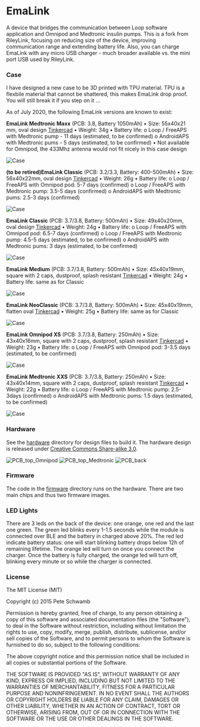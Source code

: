 # EmaLink

A device that bridges the communication between Loop software application and Omnipod and Medtronic insulin pumps. This is a fork from RileyLink, focusing on reducing size of the device, improving communication range and extending battery life. Also, you can charge EmaLink with any micro USB charger - much broader available vs. the mini port USB used by RileyLink.

### Case

I have designed a new case to be 3D printed with TPU material. TPU is a flexbile material that cannot be shattered, this makes EmaLink
drop proof. You will still break it if you step on it ...

As of July 2020, the following EmaLink versions are known to exist:

**EmaLink Medtronic Maxx** (PCB: 3.8, Battery 1050mAh)
•	Size: 55x40x21 mm, oval design [Tinkercad](https://www.tinkercad.com/things/aMPzEObGEE7)
•	Weight: 34g
•	Battery life: 
  o	 Loop / FreeAPS with Medtronic pump - 11 days (estimated, to be confirmed)
  o	 AndroidAPS with Medtronic pums - 5 days (estimated, to be confirmed)
•	Not available for Omnipod, the 433Mhz antenna would not fit nicely in this case design 

![Case](https://github.com/sks01/EmaLink/blob/master/pictures/Maxx.png)

**(to be retired)EmaLink Classic** (PCB: 3.2/3.3, Battery: 400-500mAh)
•	Size: 56x40x22mm, oval design [Tinkercad](https://www.tinkercad.com/things/86kA2tHxB7g)
•	Weight: 26g
•	Battery life: 
  o	 Loop / FreeAPS with Omnipod pod: 5-7 days (confirmed)
  o	 Loop / FreeAPS with Medtronic pump: 3.5-5 days (confirmed)
  o	 AndroidAPS with Medtronic pums: 2.5-3 days (confirmed)
  
 ![Case](https://github.com/sks01/EmaLink/blob/master/pictures/Classic_3_2.png)

**EmaLink Classic** (PCB: 3.7/3.8, Battery: 500mAh)
•	Size: 49x40x20mm, oval design [Tinkercad](https://www.tinkercad.com/things/7E4MjrtWril)
•	Weight: 24g
•	Battery life: 
  o	 Loop / FreeAPS with Omnipod pod: 6.5-7 days (confirmed)
  o	 Loop / FreeAPS with Medtronic pump: 4.5-5 days (estimated, to be confirmed)
  o	 AndroidAPS with Medtronic pums: 3 days (estimated, to be confirmed)
  
![Case](https://github.com/sks01/EmaLink/blob/master/pictures/Classic_3_7.png)

**EmaLink Medium** (PCB: 3.7/3.8, Battery: 500mAh)
•	Size: 45x40x19mm, square with 2 caps, dustproof, splash resistant [Tinkercad](https://www.tinkercad.com/things/9jWhSiQkAbo)
•	Weight: 24g
•	Battery life: same as for Classic

![Case](https://github.com/sks01/EmaLink/blob/master/pictures/Medium.png)

**EmaLink NeoClassic** (PCB: 3.7/3.8, Battery: 500mAh)
•	Size: 45x40x19mm, flatten oval [Tinkercad](https://www.tinkercad.com/things/3WlRqooTBQr)
•	Weight: 25g
•	Battery life: same as for Classic

![Case](https://github.com/sks01/EmaLink/blob/master/pictures/NeoClassic.png)

**EmaLink Omnipod XS** (PCB: 3.7/3.8, Battery: 250mAh) 
•	Size: 43x40x16mm, square with 2 caps, dustproof, splash resistant [Tinkercad](https://www.tinkercad.com/things/0KXGFfexw8S)
•	Weight: 23g
•	Battery life: 
  o	 Loop / FreeAPS with Omnipod pod: 3-3.5 days (estimated, to be confirmed)

![Case](https://github.com/sks01/EmaLink/blob/master/pictures/XS.png)

**EmaLink Medtronic XXS** (PCB: 3.7/3.8, Battery: 250mAh) 
•	Size: 43x40x14mm, square with 2 caps, dustproof, splash resistant [Tinkercad](https://www.tinkercad.com/things/0KXGFfexw8S)
•	Weight: 22g
•	Battery life: 
  o	 Loop / FreeAPS with Medtronic pump: 2.5-3days (confirmed)
  o	 AndroidAPS with Medtronic pums: 1.5 days (estimated, to be confirmed)

![Case](https://github.com/sks01/EmaLink/blob/master/pictures/XXS.png)

### Hardware

See the [hardware](https://github.com/sks01/emalink/tree/master/hardware) directory for design files to build it. The hardware design is released under [Creative Commons Share-alike 3.0](http://creativecommons.org/licenses/by-sa/3.0/).  

![PCB_top_Omnipod](https://github.com/sks01/EmaLink/blob/master/pictures/PCB_top_Omnipod.png)
![PCB_top_Medtronic](https://github.com/sks01/EmaLink/blob/master/pictures/PCB_top_Medtronic.png)
![PCB_back](https://github.com/sks01/EmaLink/blob/master/pictures/PCB_back.png)

### Firmware

The code in the [firmware](https://github.com/sks01/emalink/tree/master/firmware) directory runs on the hardware.  There are two main chips and thus two firmware images.

### LED Lights

There are 3 leds on the back of the device: one orange, one red and the last one green. The green led blinks every 1-1.5 seconds while the module is connected over BLE and the battery in charged above 20%. The red led indicate battery status: one will start blinking battery drops below 12h of remaining lifetime. The orange led will turn on once you connect the charger. Once the battery is fully charged, the orange led will turn off, blinking every minute or so while the charger is connected. 

### License

The MIT License (MIT)

Copyright (c) 2015 Pete Schwamb

Permission is hereby granted, free of charge, to any person obtaining a copy
of this software and associated documentation files (the "Software"), to deal
in the Software without restriction, including without limitation the rights
to use, copy, modify, merge, publish, distribute, sublicense, and/or sell
copies of the Software, and to permit persons to whom the Software is
furnished to do so, subject to the following conditions:

The above copyright notice and this permission notice shall be included in all
copies or substantial portions of the Software.

THE SOFTWARE IS PROVIDED "AS IS", WITHOUT WARRANTY OF ANY KIND, EXPRESS OR
IMPLIED, INCLUDING BUT NOT LIMITED TO THE WARRANTIES OF MERCHANTABILITY,
FITNESS FOR A PARTICULAR PURPOSE AND NONINFRINGEMENT. IN NO EVENT SHALL THE
AUTHORS OR COPYRIGHT HOLDERS BE LIABLE FOR ANY CLAIM, DAMAGES OR OTHER
LIABILITY, WHETHER IN AN ACTION OF CONTRACT, TORT OR OTHERWISE, ARISING FROM,
OUT OF OR IN CONNECTION WITH THE SOFTWARE OR THE USE OR OTHER DEALINGS IN THE
SOFTWARE.
